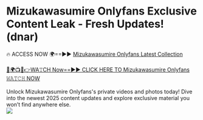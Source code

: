 # Mizukawasumire Onlyfans Exclusive Content Leak - Fresh Updates! (dnar)

🔥 ACCESS NOW 🌍==►► <a href="https://tinyurl.com/kvy9nzfs" rel="nofollow">Mizukawasumire Onlyfans Latest Collection</a>
<br><br>
[🔴🌍📺📱👉WA𝚃CH Now==►► CLICK HERE TO Mizukawasumire Onlyfans 𝚆𝙰𝚃𝙲𝙷 NOW](https://tinyurl.com/kvy9nzfs)
<br><br>
Unlock Mizukawasumire Onlyfans's private videos and photos today! Dive into the newest 2025 content updates and explore exclusive material you won’t find anywhere else.
<br>
<a href="https://tinyurl.com/kvy9nzfs" rel="nofollow" data-target="animated-image.originalLink"><img src="https://camo.githubusercontent.com/8a4f000d20f83aca3bf7ec5f350d767afa0574a8a352519fd8cfa583a6f93a33/68747470733a2f2f692e696d6775722e636f6d2f644a486b345a712e676966" data-canonical-src="https://i.imgur.com/dJHk4Zq.gif" style="max-width: 100%; display: inline-block;" data-target="animated-image.originalImage"></a>
<br>
